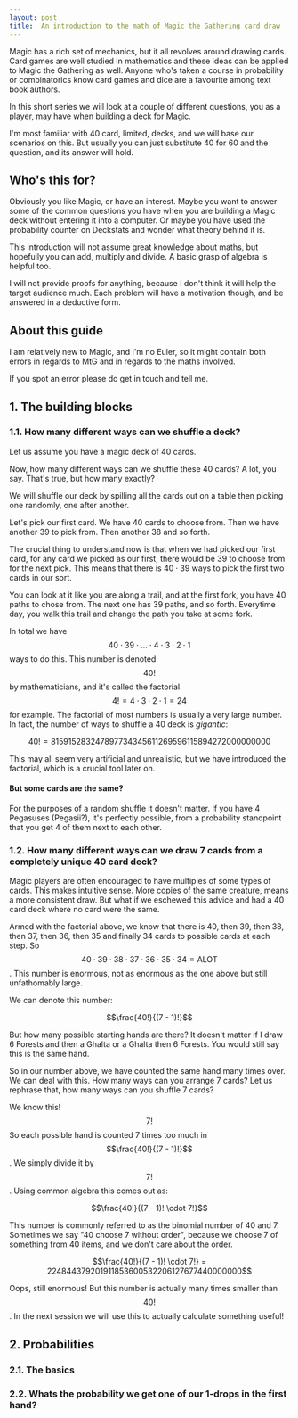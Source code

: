 ```yaml
---
layout: post
title:  An introduction to the math of Magic the Gathering card draw
---
```


Magic has a rich set of mechanics, but it all revolves around drawing cards. Card games are well studied in mathematics and these ideas can be applied to Magic the Gathering as well. Anyone who's taken a course in probability or combinatorics know card games and dice are a favourite among text book authors. 

In this short series we will look at a couple of different questions, you as a player, may have when building a deck for Magic.

I'm most familiar with 40 card, limited, decks, and we will base our scenarios on this. But usually you can just substitute 40 for 60 and the question, and its answer will hold.

## Who's this for?
Obviously you like Magic, or have an interest. Maybe you want to answer some of the common questions you have when you are building a Magic deck without entering it into a computer. Or maybe you have used the probability counter on Deckstats and wonder what theory behind it is.

This introduction will not assume great knowledge about maths, but hopefully you can add, multiply and divide. A basic grasp of algebra is helpful too.

I will not provide proofs for anything, because I don't think it will help the target audience much. Each problem will have a motivation though, and be answered in a deductive form.

## About this guide
I am relatively new to Magic, and I'm no Euler, so it might contain both errors in regards to MtG and in regards to the maths involved.

If you spot an error please do get in touch and tell me.

## 1. The building blocks

### 1.1. How many different ways can we shuffle a deck?

Let us assume you have a magic deck of 40 cards.

Now, how many different ways can we shuffle these 40 cards? A lot, you say. That's true, but how many exactly?

We will shuffle our deck by spilling all the cards out on a table then picking one randomly, one after another.

Let's pick our first card. We have 40 cards to choose from. Then we have another 39 to pick from. Then another 38 and so forth. 

The crucial thing to understand now is that when we had picked our first card, for any card we picked as our first, there would be 39 to choose from for the next pick. This means that there is $40 \cdot 39$ ways to pick the first two cards in our sort.

You can look at it like you are along a trail, and at the first fork, you have 40 paths to chose from. The next one has 39 paths, and so forth. Everytime day, you walk this trail and change the path you take at some fork.

In total we have $$40 \cdot 39 \cdot \ldots \cdot 4 \cdot 3 \cdot 2 \cdot 1$$ ways to do this. This number is denoted $$40!$$ by mathematicians, and it's called the factorial. $$4! = 4 \cdot 3 \cdot 2 \cdot 1 = 24$$ for example. The factorial of most numbers is usually a very large number. In fact, the number of ways to shuffle a 40 deck is *gigantic*:

$$40! = 815915283247897734345611269596115894272000000000$$

This may all seem very artificial and unrealistic, but we have introduced the factorial, which is a crucial tool later on.

#### But some cards are the same?

For the purposes of a random shuffle it doesn't matter. If you have 4 Pegasuses (Pegasii?), it's perfectly possible, from a probability standpoint that you get 4 of them next to each other.

### 1.2. How many different ways can we draw 7 cards from a completely unique 40 card deck?

Magic players are often encouraged to have multiples of some types of cards. This makes intuitive sense. More copies of the same creature, means a more consistent draw. But what if we eschewed this advice and had a 40 card deck where no card were the same. 

Armed with the factorial above, we know that there is 40, then 39, then 38, then 37, then 36, then 35 and finally 34 cards to possible cards at each step. So $$40 \cdot 39 \cdot 38 \cdot 37 \cdot 36 \cdot 35 \cdot 34 = \text{ALOT}$$. This number is enormous, not as enormous as the one above but still unfathomably large.

We can denote this number:

$$\frac{40!}{(7 - 1)!}$$

But how many possible starting hands are there? It doesn't matter if I draw 6 Forests and then a Ghalta or a Ghalta then 6 Forests. You would still say this is the same hand.

So in our number above, we have counted the same hand many times over. We can deal with this. How many ways can you arrange 7 cards? Let us rephrase that, how many ways can you shuffle 7 cards?

We know this! $$7!$$ So each possible hand is counted 7 times too much in $$\frac{40!}{(7 - 1)!}$$. We simply divide it by $$7!$$. Using common algebra this comes out as:

$$\frac{40!}{(7 - 1)! \cdot 7!}$$

This number is commonly referred to as the binomial number of 40 and 7. Sometimes we say "40 choose 7 without order", because we choose 7 of something from 40 items, and we don't care about the order.

$$\frac{40!}{(7 - 1)! \cdot 7!} = 224844379201911853600532206127677440000000$$

Oops, still enormous! But this number is actually many times smaller than $$40!$$. In the next session we will use this to actually calculate something useful!

## 2. Probabilities

### 2.1. The basics

### 2.2. Whats the probability we get one of our 1-drops in the first hand?
